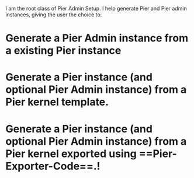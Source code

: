 I am the root class of Pier Admin Setup. I help generate Pier and Pier admin instances, giving the user the choice to:
# Generate a Pier Admin instance from a existing Pier instance
# Generate a Pier instance (and optional Pier Admin instance) from a Pier kernel template.
# Generate a Pier instance (and optional Pier Admin instance) from a Pier kernel exported using ==Pier-Exporter-Code==.!